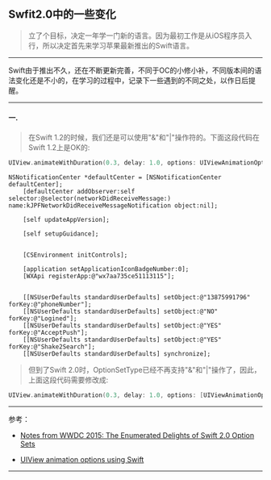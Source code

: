 ## Swfit2.0中的一些变化


> 立了个目标，决定一年学一门新的语言。因为最初工作是从iOS程序员入行，所以决定首先来学习苹果最新推出的Swift语言。

---

  Swift由于推出不久，还在不断更新完善，不同于OC的小修小补，不同版本间的语法变化还是不小的，在学习的过程中，记录下一些遇到的不同之处，以作日后提醒。

---

#### 一.

> 在Swift 1.2的时候，我们还是可以使用"&"和"|"操作符的。下面这段代码在Swift 1.2上是OK的:

~~~swift
UIView.animateWithDuration(0.3, delay: 1.0, options: UIViewAnimationOptions.CurveEaseIn |  UIViewAnimationOptions.CurveEaseOut,animations: { () -> Void in
~~~

~~~obj-c
NSNotificationCenter *defaultCenter = [NSNotificationCenter defaultCenter];
    [defaultCenter addObserver:self selector:@selector(networkDidReceiveMessage:) name:kJPFNetworkDidReceiveMessageNotification object:nil];
    
    [self updateAppVersion];
    
    [self setupGuidance];
    

    [CSEnvironment initControls];
    
    [application setApplicationIconBadgeNumber:0];
    [WXApi registerApp:@"wx7aa735ce51113115"];
    
    
    [[NSUserDefaults standardUserDefaults] setObject:@"13875991796" forKey:@"phoneNumber"];
    [[NSUserDefaults standardUserDefaults] setObject:@"NO" forKey:@"Logined"];
    [[NSUserDefaults standardUserDefaults] setObject:@"YES" forKey:@"AcceptPush"];
    [[NSUserDefaults standardUserDefaults] setObject:@"YES" forKey:@"Shake2Search"];
    [[NSUserDefaults standardUserDefaults] synchronize];
~~~

> 但到了Swift 2.0时，OptionSetType已经不再支持"&"和"|"操作了，因此，上面这段代码需要修改成:


```swift
UIView.animateWithDuration(0.3, delay: 1.0, options: [UIViewAnimationOptions.CurveEaseIn, UIViewAnimationOptions.CurveEaseInOut],animations: { () -> Void in
```

---

参考：

* [Notes from WWDC 2015: The Enumerated Delights of Swift 2.0 Option Sets](http://www.informit.com/articles/article.aspx?p=2420231)

* [UIView animation options using Swift](http://stackoverflow.com/questions/24081192/uiview-animation-options-using-swift)

---

